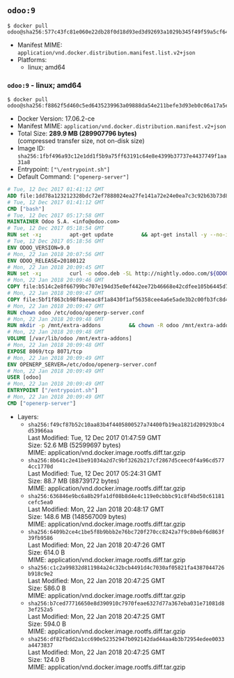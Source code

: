 ## `odoo:9`

```console
$ docker pull odoo@sha256:577c43fc81e060e22db28f0d18d93ed3d92693a1029b345f49f59a5cf64af3e5
```

-	Manifest MIME: `application/vnd.docker.distribution.manifest.list.v2+json`
-	Platforms:
	-	linux; amd64

### `odoo:9` - linux; amd64

```console
$ docker pull odoo@sha256:f8862f5d460c5ed6435239963a09888da54e211befe3d93eb0c06a17a5ec7df4
```

-	Docker Version: 17.06.2-ce
-	Manifest MIME: `application/vnd.docker.distribution.manifest.v2+json`
-	Total Size: **289.9 MB (289907796 bytes)**  
	(compressed transfer size, not on-disk size)
-	Image ID: `sha256:1fbf496a93c12e1dd1f5b9a75ff63191c64e8e4399b37737e4437749f1aa31a8`
-	Entrypoint: `["\/entrypoint.sh"]`
-	Default Command: `["openerp-server"]`

```dockerfile
# Tue, 12 Dec 2017 01:41:12 GMT
ADD file:1dd78a123212328bdc72ef7888024ea27fe141a72e24e0ea7c3c92b63b73d8d1 in / 
# Tue, 12 Dec 2017 01:41:12 GMT
CMD ["bash"]
# Tue, 12 Dec 2017 05:17:58 GMT
MAINTAINER Odoo S.A. <info@odoo.com>
# Tue, 12 Dec 2017 05:18:54 GMT
RUN set -x;         apt-get update         && apt-get install -y --no-install-recommends             ca-certificates             curl             node-less             python-gevent             python-pip             python-renderpm             python-support             python-watchdog         && curl -o wkhtmltox.deb -SL http://nightly.odoo.com/extra/wkhtmltox-0.12.1.2_linux-jessie-amd64.deb         && echo '40e8b906de658a2221b15e4e8cd82565a47d7ee8 wkhtmltox.deb' | sha1sum -c -         && dpkg --force-depends -i wkhtmltox.deb         && apt-get -y install -f --no-install-recommends         && apt-get purge -y --auto-remove -o APT::AutoRemove::RecommendsImportant=false -o APT::AutoRemove::SuggestsImportant=false npm         && rm -rf /var/lib/apt/lists/* wkhtmltox.deb         && pip install psycogreen==1.0
# Tue, 12 Dec 2017 05:18:56 GMT
ENV ODOO_VERSION=9.0
# Mon, 22 Jan 2018 20:07:56 GMT
ENV ODOO_RELEASE=20180122
# Mon, 22 Jan 2018 20:09:45 GMT
RUN set -x;         curl -o odoo.deb -SL http://nightly.odoo.com/${ODOO_VERSION}/nightly/deb/odoo_${ODOO_VERSION}c.${ODOO_RELEASE}_all.deb         && echo 'a623d188d48f08ce8bb8898355eccc5e5e7e5b04 odoo.deb' | sha1sum -c -         && dpkg --force-depends -i odoo.deb         && apt-get update         && apt-get -y install -f --no-install-recommends         && rm -rf /var/lib/apt/lists/* odoo.deb
# Mon, 22 Jan 2018 20:09:46 GMT
COPY file:b514c2e8f66799bc707e194d35e0ef442ee72b46668e42cdfee105b6445d7eb0 in / 
# Mon, 22 Jan 2018 20:09:47 GMT
COPY file:5bf1f863cb98f8aeeac8f1a8430f1af56358cee4a6e5ade3b2c00fb3fc8d4162 in /etc/odoo/ 
# Mon, 22 Jan 2018 20:09:47 GMT
RUN chown odoo /etc/odoo/openerp-server.conf
# Mon, 22 Jan 2018 20:09:48 GMT
RUN mkdir -p /mnt/extra-addons         && chown -R odoo /mnt/extra-addons
# Mon, 22 Jan 2018 20:09:48 GMT
VOLUME [/var/lib/odoo /mnt/extra-addons]
# Mon, 22 Jan 2018 20:09:48 GMT
EXPOSE 8069/tcp 8071/tcp
# Mon, 22 Jan 2018 20:09:49 GMT
ENV OPENERP_SERVER=/etc/odoo/openerp-server.conf
# Mon, 22 Jan 2018 20:09:49 GMT
USER [odoo]
# Mon, 22 Jan 2018 20:09:49 GMT
ENTRYPOINT ["/entrypoint.sh"]
# Mon, 22 Jan 2018 20:09:49 GMT
CMD ["openerp-server"]
```

-	Layers:
	-	`sha256:f49cf87b52c10aa83b4f4405800527a74400fb19ea1821d209293bc4d53966aa`  
		Last Modified: Tue, 12 Dec 2017 01:47:59 GMT  
		Size: 52.6 MB (52599697 bytes)  
		MIME: application/vnd.docker.image.rootfs.diff.tar.gzip
	-	`sha256:8b641c2e41be91034a2d7c9bf3262b217cf2867d5ceec0f4a96cd5774cc1770d`  
		Last Modified: Tue, 12 Dec 2017 05:24:31 GMT  
		Size: 88.7 MB (88739172 bytes)  
		MIME: application/vnd.docker.image.rootfs.diff.tar.gzip
	-	`sha256:636846e9bc6a8b29fa1df08b8d4e4c119e0cbbbc91c8f4bd50c61181cefc5ea0`  
		Last Modified: Mon, 22 Jan 2018 20:48:17 GMT  
		Size: 148.6 MB (148567009 bytes)  
		MIME: application/vnd.docker.image.rootfs.diff.tar.gzip
	-	`sha256:6409b2ce4c1be5f8b9bbb2e76bc720f270cc8242a7f9c80ebf6d863f39fb9586`  
		Last Modified: Mon, 22 Jan 2018 20:47:26 GMT  
		Size: 614.0 B  
		MIME: application/vnd.docker.image.rootfs.diff.tar.gzip
	-	`sha256:c1c2a99832d811984a24c32bcb4491d4c7030af05821fa4387044726b918c9e2`  
		Last Modified: Mon, 22 Jan 2018 20:47:25 GMT  
		Size: 586.0 B  
		MIME: application/vnd.docker.image.rootfs.diff.tar.gzip
	-	`sha256:b7ced77716650e8d390910c7970feae6327d77a367eba031e71081d83ef252a5`  
		Last Modified: Mon, 22 Jan 2018 20:47:25 GMT  
		Size: 594.0 B  
		MIME: application/vnd.docker.image.rootfs.diff.tar.gzip
	-	`sha256:df82fbdd2a1cc690e52352947b092142dad44aa4b3b72954edee0033a4473837`  
		Last Modified: Mon, 22 Jan 2018 20:47:25 GMT  
		Size: 124.0 B  
		MIME: application/vnd.docker.image.rootfs.diff.tar.gzip
